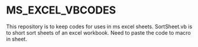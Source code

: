 # MS_EXCEL_VBCODES

This repository is to keep codes for uses in ms excel sheets.
SortSheet.vb is to short sort sheets of an excel workbook. Need to paste the code to macro in sheet.
